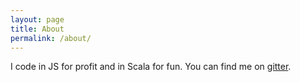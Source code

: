 ```yaml
---
layout: page
title: About
permalink: /about/
---
```


I code in JS for profit and in Scala for fun. You can find me on [gitter](https://gitter.im/oleg-py).
